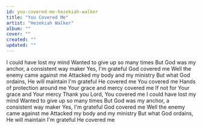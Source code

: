 ```yaml
---
id: you-covered-me-hezekiah-walker
title: "You Covered Me"
artist: "Hezekiah Walker"
album: ""
cover: ""
created: ""
updated: ""
---
```


I could have lost my mind
Wanted to give up so many times
But God was my anchor, a consistent way maker
Yes, I'm grateful God covered me
Well the enemy came against me
Attacked my body and my ministry
But what God ordains, He will maintain
I'm grateful He covered me
You covered me
Hands of protection around me
Your grace and mercy covered me
If not for Your grace and Your mercy
Thank you Lord, You covered me
I could have lost my mind
Wanted to give up so many times
But God was my anchor, a consistent way maker
Yes, I'm grateful God covered me
Well the enemy came against me
Attacked my body and my ministry
But what God ordains, He will maintain
I'm grateful He covered me